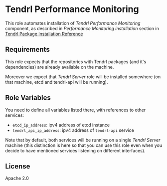 Tendrl Performance Monitoring
=============================

This role automates installation of *Tendrl Performance Monitoring* component,
as described in *Performance Monitoring installation* section in [Tendrl
Package Installation
Reference](https://github.com/Tendrl/documentation/wiki/Tendrl-Package-Installation-Reference)

Requirements
------------

This role expects that the repositories with Tendrl packages (and it's
dependencies) are already available on the machine.

Moreover we expect that *Tendrl Server* role will be installed somewhere
(on that machine, etcd and tendrl-api will be running).

Role Variables
--------------

You need to define all variables listed there, with references to other
services:

* `etcd_ip_address`: ipv4 address of etcd instance
* `tendrl_api_ip_address`: ipv4 address of `tendrl-api` service

Note that by default, both services will be running on a single *Tendrl
Server* machine (this distinction is here so that you can use this role even
when you decide to have mentioned services listening on different interfaces).

License
-------

Apache 2.0
